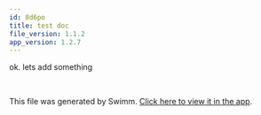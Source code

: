 ```yaml
---
id: 8d6po
title: test doc
file_version: 1.1.2
app_version: 1.2.7
---
```


ok. lets add something

<br/>

This file was generated by Swimm. [Click here to view it in the app](https://app.swimm.io/repos/Z2l0aHViJTNBJTNBcmVjaXBlcyUzQSUzQWFudWppc20=/docs/8d6po).
